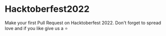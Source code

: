 # Hacktoberfest2022
Make your first Pull Request on Hacktoberfest 2022. Don't forget to spread love and if you like give us a ⭐️
